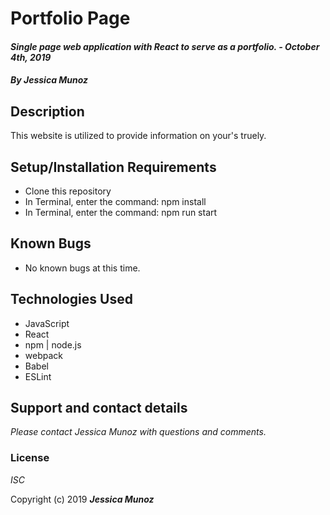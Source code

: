 # Portfolio Page

#### _Single page web application with React to serve as a portfolio. - October 4th, 2019_

#### _By **Jessica Munoz**_

## Description 

This website is utilized to provide information on your's truely.

<!-- ### Specs
| Spec | Input | Output |
| :-------------     | :------------- | :------------- |
| **** |  |  |
| **** |  |  |
| **** |  |  |
| **** |  |  |
| **** |  |  | -->



## Setup/Installation Requirements

* Clone this repository
* In Terminal, enter the command: npm install
* In Terminal, enter the command: npm run start

## Known Bugs
* No known bugs at this time.

## Technologies Used
* JavaScript
* React
* npm | node.js
* webpack
* Babel
* ESLint


<!-- ## Component/Route Structure
![Mockup-1](https://user-images.githubusercontent.com/26944602/65481334-c1634c80-de49-11e9-84c4-53922648ca03.jpg)


## Mockups
![Mockup-2](https://user-images.githubusercontent.com/26944602/65481410-12734080-de4a-11e9-9030-be1879e4cd50.jpg) -->



## Support and contact details

_Please contact Jessica Munoz with questions and comments._

### License

*ISC*

Copyright (c) 2019 **_Jessica Munoz_**